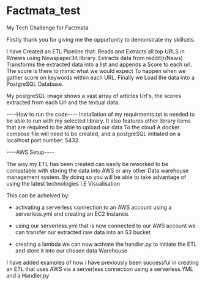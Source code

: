 # Factmata_test
My Tech Challenge for Factmata

Firstly thank you for giving me the oppurtunity to demonstrate my skillsets.

I have Created an ETL Pipeline that:
Reads and Extracts all top URLS in R/news using Newspaper3K library.
Extracts data from reddit(r/News) 
Transforms the extracted data into a list and appends a 
Score to each url. The score is there to mimic what we would expect
To happen when we gather score on keywords within each URL.
Finally we Load the data into a PostgreSQL Database.

My postgreSQL image shows a vast array of articles Url's, the scores extracted 
from each Url and the textual data.

----How to run the code----
Installation of my requirments.txt is needed to be able to run with my selected library.
It also features other library items that are required to be able to upload our data
To the cloud 
A docker compose file will need to be created, and a postgreSQL initiated
on a localhost port number: 5432.

----AWS Setup----

The way my ETL has been created can easily be reworked to be compatable
with storing the data into AWS or any other Data warehouse management system.
By doing so you will be able to take advantage of using the latest technologies I.E Visualisation

This can be acheived by:
- activating a serverless connection to an AWS account using a serverless.yml and creating an EC2 Instance.

- using our serverless.yml that is now connected to our AWS account we can transfer our extracted raw data into an S3 bucket

- creating a lambda we can now activate the handler.py to initiate the ETL and store it into our chosen data Warehouse

I have added examples of how i have previously been successful in creating an ETL that uses
AWS via a serverless connection using a serverless.YML and a Handler.py

